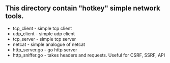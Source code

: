 <h2>This directory contain "hotkey" simple network tools.</h2>
<ul>
  <li>tcp_client - simple tcp client</li>
  <li>udp_client - simple udp client</li>
  <li>tcp_server - simple tcp server</li>
  <li>netcat - simple analogue of netcat</li>
  <li>http_server.go - go http server</li>
  <li>http_sniffer.go - takes headers and requests. Useful for CSRF, SSRF, API</li>
</ul>
